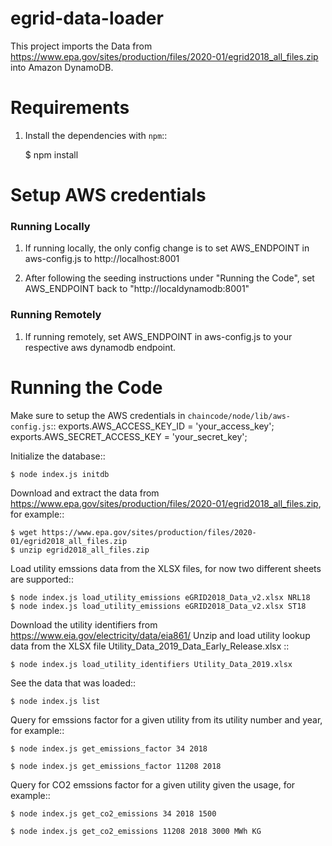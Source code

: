 # egrid-data-loader

This project imports the Data from https://www.epa.gov/sites/production/files/2020-01/egrid2018_all_files.zip into Amazon DynamoDB.

# Requirements

1. Install the dependencies with `npm`::

   \$ npm install

# Setup AWS credentials

### Running Locally

1. If running locally, the only config change is to set AWS_ENDPOINT in aws-config.js to http://localhost:8001

2. After following the seeding instructions under "Running the Code", set AWS_ENDPOINT back to "http://localdynamodb:8001"

### Running Remotely

1. If running remotely, set AWS_ENDPOINT in aws-config.js to your respective aws dynamodb endpoint.

# Running the Code

Make sure to setup the AWS credentials in `chaincode/node/lib/aws-config.js`::
exports.AWS_ACCESS_KEY_ID = 'your_access_key';
exports.AWS_SECRET_ACCESS_KEY = 'your_secret_key';

Initialize the database::

    $ node index.js initdb

Download and extract the data from https://www.epa.gov/sites/production/files/2020-01/egrid2018_all_files.zip, for example::

    $ wget https://www.epa.gov/sites/production/files/2020-01/egrid2018_all_files.zip
    $ unzip egrid2018_all_files.zip

Load utility emssions data from the XLSX files, for now two different sheets are supported::

    $ node index.js load_utility_emissions eGRID2018_Data_v2.xlsx NRL18
    $ node index.js load_utility_emissions eGRID2018_Data_v2.xlsx ST18

Download the utility identifiers from https://www.eia.gov/electricity/data/eia861/ Unzip and load utility lookup data from the XLSX file Utility_Data_2019_Data_Early_Release.xlsx ::

    $ node index.js load_utility_identifiers Utility_Data_2019.xlsx

See the data that was loaded::

    $ node index.js list

Query for emssions factor for a given utility from its utility number and year, for example::

    $ node index.js get_emissions_factor 34 2018

    $ node index.js get_emissions_factor 11208 2018

Query for CO2 emssions factor for a given utility given the usage, for example::

    $ node index.js get_co2_emissions 34 2018 1500

    $ node index.js get_co2_emissions 11208 2018 3000 MWh KG
